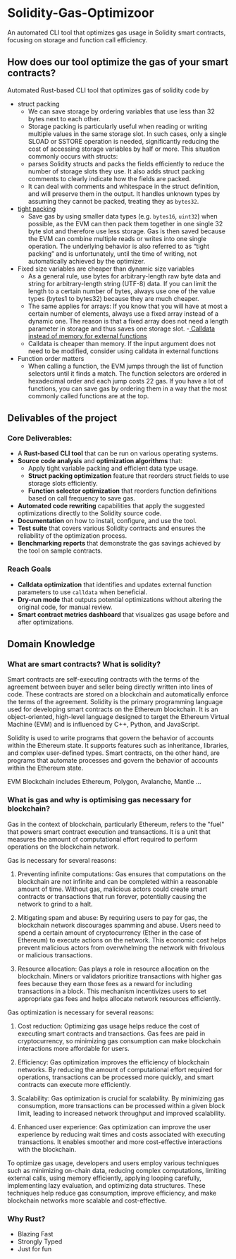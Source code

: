 # Solidity-Gas-Optimizoor
An automated CLI tool that optimizes gas usage in Solidity smart contracts, focusing on storage and function call efficiency. 

## How does our tool optimize the gas of your smart contracts?
Automated Rust-based CLI tool that optimizes gas of solidity code by 
- struct packing
	- We can save storage by ordering variables that use less than 32 bytes next to each other.
	- Storage packing is particularly useful when reading or writing multiple values in the same storage slot. In such cases, only a single SLOAD or SSTORE operation is needed, significantly reducing the cost of accessing storage variables by half or more. This situation commonly occurs with structs:
	- parses Solidity structs and packs the fields efficiently to reduce the number of storage slots they use. It also adds struct packing comments to clearly indicate how the fields are packed.
	- It can deal with comments and whitespace in the struct definition, and will preserve them in the output. It handles unknown types by assuming they cannot be packed, treating they as `bytes32`.
- [tight packing](https://fravoll.github.io/solidity-patterns/tight_variable_packing.html)
	- Save gas by using smaller data types (e.g. `bytes16`, `uint32`) when possible, as the EVM can then pack them together in one single 32 byte slot and therefore use less storage. Gas is then saved because the EVM can combine multiple reads or writes into one single operation. The underlying behavior is also referred to as “tight packing” and is unfortunately, until the time of writing, not automatically achieved by the optimizer.
- Fixed size variables are cheaper than dynamic size variables
	- As a general rule, use bytes for arbitrary-length raw byte data and string for arbitrary-length string (UTF-8) data. If you can limit the length to a certain number of bytes, always use one of the value types (bytes1 to bytes32) because they are much cheaper.
	- The same applies for arrays: If you know that you will have at most a certain number of elements, always use a fixed array instead of a dynamic one. The reason is that a fixed array does not need a length parameter in storage and thus saves one storage slot.
-[ Calldata instead of memory for external functions](https://github.com/beskay/gas-guide/blob/main/OPTIMIZATIONS.md#calldata-instead-of-memory-for-external-functions)
	- Calldata is cheaper than memory. If the input argument does not need to be modified, consider using calldata in external functions
- Function order matters
	- When calling a function, the EVM jumps through the list of function selectors until it finds a match. The function selectors are ordered in hexadecimal order and each jump costs 22 gas. If you have a lot of functions, you can save gas by ordering them in a way that the most commonly called functions are at the top.

## Delivables of the project

### Core Deliverables:

- A **Rust-based CLI tool** that can be run on various operating systems.
- **Source code analysis** and **optimization algorithms** that:
    - Apply tight variable packing and efficient data type usage.
    - **Struct packing optimization** feature that reorders struct fields to use storage slots efficiently.
    - **Function selector optimization** that reorders function definitions based on call frequency to save gas.
- **Automated code rewriting** capabilities that apply the suggested optimizations directly to the Solidity source code.
- **Documentation** on how to install, configure, and use the tool.
- **Test suite** that covers various Solidity contracts and ensures the reliability of the optimization process.
- **Benchmarking reports** that demonstrate the gas savings achieved by the tool on sample contracts.

### Reach Goals

- **Calldata optimization** that identifies and updates external function parameters to use `calldata` when beneficial.
- **Dry-run mode** that outputs potential optimizations without altering the original code, for manual review.
- **Smart contract metrics dashboard** that visualizes gas usage before and after optimizations.

  
## Domain Knowledge
### What are smart contracts? What is solidity?
Smart contracts are self-executing contracts with the terms of the agreement between buyer and seller being directly written into lines of code. These contracts are stored on a blockchain and automatically enforce the terms of the agreement. Solidity is the primary programming language used for developing smart contracts on the Ethereum blockchain. It is an object-oriented, high-level language designed to target the Ethereum Virtual Machine (EVM) and is influenced by C++, Python, and JavaScript.

Solidity is used to write programs that govern the behavior of accounts within the Ethereum state. It supports features such as inheritance, libraries, and complex user-defined types. Smart contracts, on the other hand, are programs that automate processes and govern the behavior of accounts within the Ethereum state. 

EVM Blockchain includes Ethereum, Polygon, Avalanche, Mantle ...
### What is gas and why is optimising gas necessary for blockchain?
Gas in the context of blockchain, particularly Ethereum, refers to the "fuel" that powers smart contract execution and transactions. It is a unit that measures the amount of computational effort required to perform operations on the blockchain network.

Gas is necessary for several reasons:

1. Preventing infinite computations: Gas ensures that computations on the blockchain are not infinite and can be completed within a reasonable amount of time. Without gas, malicious actors could create smart contracts or transactions that run forever, potentially causing the network to grind to a halt.

2. Mitigating spam and abuse: By requiring users to pay for gas, the blockchain network discourages spamming and abuse. Users need to spend a certain amount of cryptocurrency (Ether in the case of Ethereum) to execute actions on the network. This economic cost helps prevent malicious actors from overwhelming the network with frivolous or malicious transactions.

3. Resource allocation: Gas plays a role in resource allocation on the blockchain. Miners or validators prioritize transactions with higher gas fees because they earn those fees as a reward for including transactions in a block. This mechanism incentivizes users to set appropriate gas fees and helps allocate network resources efficiently.

Gas optimization is necessary for several reasons:

1. Cost reduction: Optimizing gas usage helps reduce the cost of executing smart contracts and transactions. Gas fees are paid in cryptocurrency, so minimizing gas consumption can make blockchain interactions more affordable for users.

2. Efficiency: Gas optimization improves the efficiency of blockchain networks. By reducing the amount of computational effort required for operations, transactions can be processed more quickly, and smart contracts can execute more efficiently.

3. Scalability: Gas optimization is crucial for scalability. By minimizing gas consumption, more transactions can be processed within a given block limit, leading to increased network throughput and improved scalability.

4. Enhanced user experience: Gas optimization can improve the user experience by reducing wait times and costs associated with executing transactions. It enables smoother and more cost-effective interactions with the blockchain.

To optimize gas usage, developers and users employ various techniques such as minimizing on-chain data, reducing complex computations, limiting external calls, using memory efficiently, applying looping carefully, implementing lazy evaluation, and optimizing data structures. These techniques help reduce gas consumption, improve efficiency, and make blockchain networks more scalable and cost-effective.

### Why Rust?
- Blazing Fast
- Strongly Typed
- Just for fun

